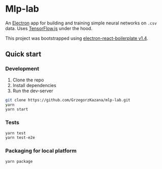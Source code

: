 # Mlp-lab

An [Electron](https://www.electronjs.org/) app for building and training simple neural networks on `.csv` data. Uses [TensorFlow.js](https://github.com/tensorflow/tfjs) under the hood.

This project was bootstrapped using [electron-react-boilerplate v1.4](https://github.com/electron-react-boilerplate/electron-react-boilerplate/tree/v1.4.0).

## Quick start

### Development

1. Clone the repo
2. Install dependencies
3. Run the dev-server

```bash
git clone https://github.com/GrzegorzKazana/mlp-lab.git
yarn
yarn start
```

### Tests

```bash
yarn test
yarn test-e2e
```

### Packaging for local platform

```bash
yarn package
```
